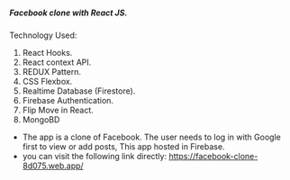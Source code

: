 ##### Facebook clone with React JS.

Technology Used:
1. React Hooks.
2. React context API.
3. REDUX Pattern.
4. CSS Flexbox.
5. Realtime Database (Firestore).
6. Firebase Authentication.
7. Flip Move in React.
8. MongoBD
- The app is a clone of Facebook. The user needs to log in with Google first to view or add posts, This app hosted in Firebase.
- you can visit the following link directly: https://facebook-clone-8d075.web.app/
